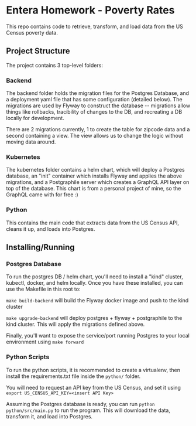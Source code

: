 # Entera Homework - Poverty Rates
This repo contains code to retrieve, transform, and load data from the US Census poverty data.

## Project Structure

The project contains 3 top-level folders:

### Backend

The backend folder holds the migration files for the Postgres Database, and a deployment yaml file that has some configuration (detailed below). The migrations are used by Flyway to construct the database -- migrations allow things like rollbacks, tracibility of changes to the DB, and recreating a DB locally for development.

There are 2 migrations currently, 1 to create the table for zipcode data and a second containing a view. The view allows us to change the logic without moving data around.

### Kubernetes

The kubernetes folder contains a helm chart, which will deploy a Postgres database, an "init" container which installs Flyway and applies the above migrations, and a Postgraphile server which creates a GraphQL API layer on top of the database. This chart is from a personal project of mine, so the GraphQL came with for free :)

### Python

This contains the main code that extracts data from the US Census API, cleans it up, and loads into Postgres.

## Installing/Running

### Postgres Database
To run the postgres DB / helm chart, you'll need to install a "kind" cluster, kubectl, docker,  and helm locally. Once you have these installed, you can use the Makefile in this root to:

`make build-backend` will build the Flyway docker image and push to the kind cluster

`make upgrade-backend` will deploy postgres + flyway + postgraphile to the kind cluster. This will apply the migrations defined above.

Finally, you'll want to expose the service/port running Postgres to your local environment using
`make forward`

### Python Scripts

To run the python scripts, it is recommended to create a virtualenv, then install the requirements.txt file inside the `python/` folder.

You will need to request an API key from the US Census, and set it using 
`export US_CENSUS_API_KEY=<insert API Key>`

Assuming the Postgres database is ready, you can run `python python/src/main.py` to run the program. This will download the data, transform it, and load into Postgres.